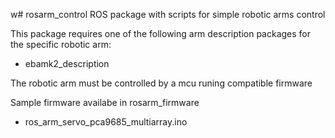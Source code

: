 w# rosarm_control
ROS package with scripts for simple robotic arms control

This package requires one of the following arm description packages for the specific robotic arm:
- ebamk2_description

The robotic arm must be controlled by a mcu runing compatible firmware

Sample firmware availabe in rosarm_firmware
- ros_arm_servo_pca9685_multiarray.ino
